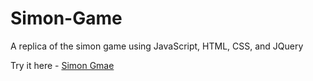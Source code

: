 # Simon-Game

A replica of the simon game using JavaScript, HTML, CSS, and JQuery

Try it here - [Simon Gmae](https://jibran-simon-game.netlify.app/)
